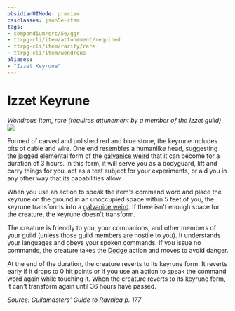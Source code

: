 ```yaml
---
obsidianUIMode: preview
cssclasses: json5e-item
tags:
- compendium/src/5e/ggr
- ttrpg-cli/item/attunement/required
- ttrpg-cli/item/rarity/rare
- ttrpg-cli/item/wondrous
aliases: 
- "Izzet Keyrune"
---
```

# Izzet Keyrune
*Wondrous Item, rare (requires attunement by a member of the Izzet guild)*  
![](/3-Mechanics/CLI/items/img/izzet-keyrune.webp#right)  


Formed of carved and polished red and blue stone, the keyrune includes bits of cable and wire. One end resembles a humanlike head, suggesting the jagged elemental form of the [galvanice weird](/3-Mechanics/CLI/bestiary/elemental/galvanice-weird-ggr.md) that it can become for a duration of 3 hours. In this form, it will serve you as a bodyguard, lift and carry things for you, act as a test subject for your experiments, or aid you in any other way that its capabilities allow.

When you use an action to speak the item's command word and place the keyrune on the ground in an unoccupied space within 5 feet of you, the keyrune transforms into a [galvanice weird](/3-Mechanics/CLI/bestiary/elemental/galvanice-weird-ggr.md). If there isn't enough space for the creature, the keyrune doesn't transform.

The creature is friendly to you, your companions, and other members of your guild (unless those guild members are hostile to you). It understands your languages and obeys your spoken commands. If you issue no commands, the creature takes the [Dodge](/3-Mechanics/CLI/rules/actions.md#Dodge) action and moves to avoid danger.

At the end of the duration, the creature reverts to its keyrune form. It reverts early if it drops to 0 hit points or if you use an action to speak the command word again while touching it. When the creature reverts to its keyrune form, it can't transform again until 36 hours have passed.

*Source: Guildmasters' Guide to Ravnica p. 177*
